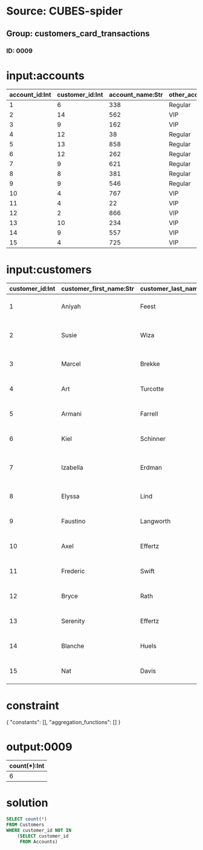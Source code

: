 # Source: CUBES-spider
## Group: customers_card_transactions
### ID: 0009

# input:accounts

| account_id:Int | customer_id:Int | account_name:Str | other_account_details:Str |
|---|---|---|---|
| 1 | 6 | 338 | Regular |
| 2 | 14 | 562 | VIP |
| 3 | 9 | 162 | VIP |
| 4 | 12 | 38 | Regular |
| 5 | 13 | 858 | Regular |
| 6 | 12 | 262 | Regular |
| 7 | 9 | 621 | Regular |
| 8 | 8 | 381 | Regular |
| 9 | 9 | 546 | Regular |
| 10 | 4 | 767 | VIP |
| 11 | 4 | 22 | VIP |
| 12 | 2 | 866 | VIP |
| 13 | 10 | 234 | VIP |
| 14 | 9 | 557 | VIP |
| 15 | 4 | 725 | VIP |

# input:customers

| customer_id:Int | customer_first_name:Str | customer_last_name:Str | customer_address:Str | customer_phone:Str | customer_email:Str | other_customer_details:Str |
|---|---|---|---|---|---|---|
| 1 | Aniyah | Feest | 55975 Theodore Estates \n Lake Brody, VT 57078 | (673)872-5338 | fahey.dorian@example.com | nan |
| 2 | Susie | Wiza | 6478 Moen Isle Suite 910 \n Schimmelmouth, VT 96364-4898 | 679-845-8645x94312 | idickinson@example.com | nan |
| 3 | Marcel | Brekke | 1965 Abernathy Plains \n Port Lilla, LA 44867 | 1-511-656-6664 | nichole.rodriguez@example.com | nan |
| 4 | Art | Turcotte | 6862 Domenic Port \n New Elbert, DE 86980-8517 | 941-213-6716x675 | enrique59@example.com | nan |
| 5 | Armani | Farrell | 3031 Ludwig Square \n Unaview, SC 86336-3287 | 224-123-1012 | dauer@example.net | nan |
| 6 | Kiel | Schinner | 19935 Allie Bypass Apt. 409 \n Coleberg, FL 69194-5357 | 1-564-044-3909 | ebert.omer@example.net | nan |
| 7 | Izabella | Erdman | 23793 Athena Inlet Apt. 455 \n Schmidtmouth, NH 15794 | 751.049.9948 | kling.catalina@example.com | nan |
| 8 | Elyssa | Lind | 094 Julianne Mill \n Webstertown, KY 91980-4004 | +12(6)9024410984 | dell13@example.com | nan |
| 9 | Faustino | Langworth | 0748 Lola Union Apt. 874 \n Reynoldsfurt, NM 94584-3767 | 284.749.0453 | ahomenick@example.org | nan |
| 10 | Axel | Effertz | 936 Lula Overpass \n East Alisonville, NH 14890 | +90(8)1290735932 | kyra.murazik@example.org | nan |
| 11 | Frederic | Swift | 7127 Hilpert Parks \n South Johnfort, SD 67577-9504 | 1-207-977-5182 | keegan16@example.com | nan |
| 12 | Bryce | Rath | 74962 Hugh Mills \n North Laurenland, KY 46376 | (415)237-0701x3115 | grady.general@example.org | nan |
| 13 | Serenity | Effertz | 71560 Eulah Squares \n Torphyberg, OK 34312-0380 | 1-894-567-2283 | schaden.katrina@example.net | nan |
| 14 | Blanche | Huels | 47286 Mraz Park Apt. 424 \n Jocelynfurt, OH 59023-2787 | (703)950-4708x8972 | huels.antonina@example.com | nan |
| 15 | Nat | Davis | 163 Collier Square \n New Ceciltown, AL 64723-5646 | 246-469-4472x359 | earlene.carroll@example.net | nan |

# constraint

{
  "constants": [],
  "aggregation_functions": []
}

# output:0009

| count(*):Int |
|---|
| 6 |

# solution

```sql
SELECT count(*)
FROM Customers
WHERE customer_id NOT IN
    (SELECT customer_id
     FROM Accounts)
```
